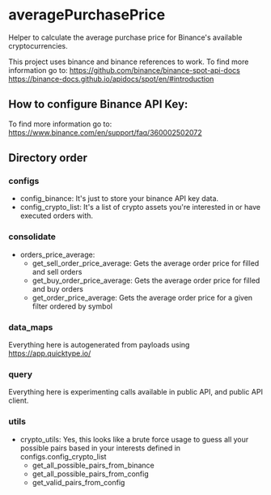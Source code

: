 # averagePurchasePrice
Helper to calculate the average purchase price for Binance's available cryptocurrencies.

This project uses binance and binance references to work. 
To find more information go to:
https://github.com/binance/binance-spot-api-docs
https://binance-docs.github.io/apidocs/spot/en/#introduction

## How to configure Binance API Key:
To find more information go to:
https://www.binance.com/en/support/faq/360002502072

## Directory order
### configs
* config_binance: It's just to store your binance API key data.
* config_crypto_list: It's a list of crypto assets you're interested in or have executed orders with.

### consolidate
* orders_price_average: 
  * get_sell_order_price_average: Gets the average order price for filled and sell orders
  * get_buy_order_price_average: Gets the average order price for filled and buy orders
  * get_order_price_average: Gets the average order price for a given filter ordered by symbol

### data_maps
Everything here is autogenerated from payloads using https://app.quicktype.io/

### query
Everything here is experimenting calls available in public API, and public API client.

### utils
* crypto_utils: Yes, this looks like a brute force usage to guess all your possible pairs based in your interests 
defined in configs.config_crypto_list
  * get_all_possible_pairs_from_binance
  * get_all_possible_pairs_from_config
  * get_valid_pairs_from_config